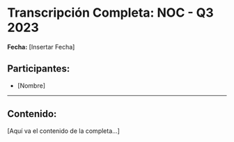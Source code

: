 # Transcripción Completa: NOC - Q3 2023

**Fecha:** [Insertar Fecha]

## Participantes:
* [Nombre]

---

## Contenido:

[Aquí va el contenido de la completa...]